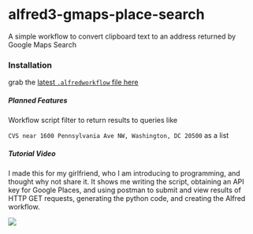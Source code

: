 # alfred3-gmaps-place-search
A simple workflow to convert clipboard text to an address returned by Google Maps Search

### Installation

grab the [latest `.alfredworkflow` file here](https://github.com/invious/alfred3-gmaps-place-search/releases/)

##### Planned Features

Workflow script filter to return results to queries like

`CVS near 1600 Pennsylvania Ave NW, Washington, DC 20500` as a list

##### Tutorial Video

I made this for my girlfriend, who I am introducing to programming, and thought why not share it. It shows me writing the script, obtaining an API key for Google Places, and using postman to submit and view results of HTTP GET requests, generating the python code, and creating the Alfred workflow.

[![](http://i.imgur.com/q6w1sK8.jpg)](https://youtu.be/-v3M6gI4hkA)
